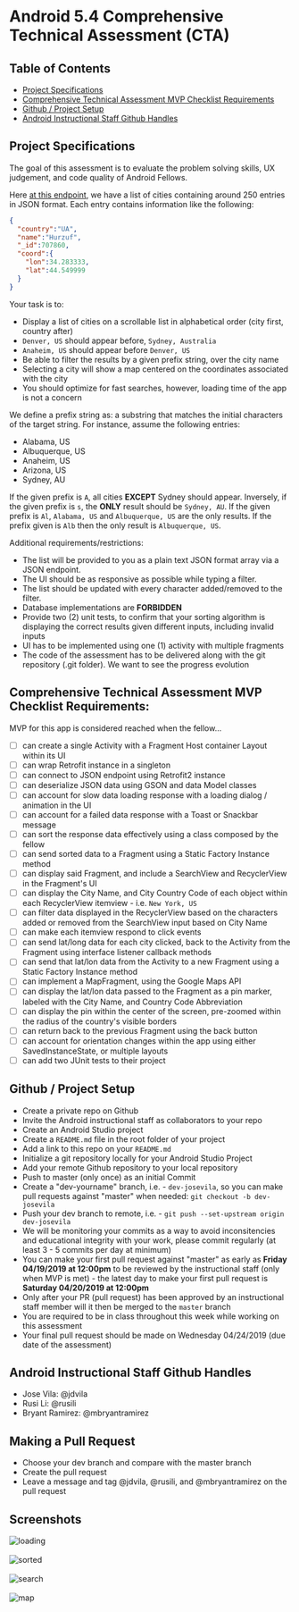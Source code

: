 # Android 5.4 Comprehensive Technical Assessment (CTA)

## Table of Contents
* [Project Specifications](#project-specifications)
* [Comprehensive Technical Assessment MVP Checklist Requirements](#comprehensive-technical-assessment-mvp-checklist-requirements)
* [Github / Project Setup](#github--project-setup)
* [Android Instructional Staff Github Handles](#android-instructional-staff-github-handles)

## Project Specifications

The goal of this assessment is to evaluate the problem solving skills, UX judgement, and code
quality of Android Fellows.

Here [at this endpoint](https://raw.githubusercontent.com/joinpursuit/Pursuit-Core-Android-Unit6-CTA-Bank-Locator/master/location.json), we have a list of cities containing around 250 entries in JSON format. Each entry contains information like the following:

``` json
{
  "country":"UA",
  "name":"Hurzuf", 
  "_id":707860,
  "coord":{
    "lon":34.283333,
    "lat":44.549999
  }
}
```

Your task is to:
* Display a list of cities on a scrollable list in alphabetical order (city first, country after)
* `Denver, US` should appear before, `Sydney, Australia`
* `Anaheim, US` should appear before `Denver, US`
* Be able to filter the results by a given prefix string, over the city name
* Selecting a city will show a map centered on the coordinates associated with the city
* You should optimize for fast searches, however, loading time of the app is not a concern

We define a prefix string as: a substring that matches the initial characters of the target
string. For instance, assume the following entries:

* Alabama, US
* Albuquerque, US
* Anaheim, US
* Arizona, US
* Sydney, AU

If the given prefix is `A`, all cities **EXCEPT** Sydney should appear. Inversely, if the given prefix is
`s`, the **ONLY** result should be `Sydney, AU`. If the given prefix is `Al`, `Alabama, US` and
`Albuquerque, US` are the only results. If the prefix given is `Alb` then the only result is
`Albuquerque, US`.

Additional requirements/restrictions:

* The list will be provided to you as a plain text JSON format array via a JSON endpoint.
* The UI should be as responsive as possible while typing a filter.
* The list should be updated with every character added/removed to the filter.
* Database implementations are **FORBIDDEN**
* Provide two (2) unit tests, to confirm that your sorting algorithm is displaying the correct results given different inputs, including invalid inputs
* UI has to be implemented using one (1) activity with multiple fragments
* The code of the assessment has to be delivered along with the git repository (.git folder). We want to see the progress evolution

## Comprehensive Technical Assessment MVP Checklist Requirements:

MVP for this app is considered reached when the fellow...

- [ ] can create a single Activity with a Fragment Host container Layout within its UI
- [ ] can wrap Retrofit instance in a singleton
- [ ] can connect to JSON endpoint using Retrofit2 instance
- [ ] can deserialize JSON data using GSON and data Model classes
- [ ] can account for slow data loading response with a loading dialog / animation in the UI
- [ ] can account for a failed data response with a Toast or Snackbar message
- [ ] can sort the response data effectively using a class composed by the fellow 
- [ ] can send sorted data to a Fragment using a Static Factory Instance method
- [ ] can display said Fragment, and include a SearchView and RecyclerView in the Fragment's UI
- [ ] can display the City Name, and City Country Code of each object within each RecyclerView itemview - i.e. `New York, US`
- [ ] can filter data displayed in the RecyclerView based on the characters added or removed from the SearchView input based on City Name
- [ ] can make each itemview respond to click events
- [ ] can send lat/long data for each city clicked, back to the Activity from the Fragment using interface listener callback  methods
- [ ] can send that lat/lon data from the Activity to a new Fragment using a Static Factory Instance method
- [ ] can implement a MapFragment, using the Google Maps API
- [ ] can display the lat/lon data passed to the Fragment as a pin marker, labeled with the City Name, and Country Code Abbreviation
- [ ] can display the pin within the center of the screen, pre-zoomed within the radius of the country's visible borders
- [ ] can return back to the previous Fragment using the back button
- [ ] can account for orientation changes within the app using either SavedInstanceState, or multiple layouts
- [ ] can add two JUnit tests to their project

## Github / Project Setup

* Create a private repo on Github
* Invite the Android instructional staff as collaborators to your repo
* Create an Android Studio project
* Create a `README.md` file in the root folder of your project
* Add a link to this repo on your `README.md`
* Initialize a git repository locally for your Android Studio Project
* Add your remote Github repository to your local repository
* Push to master (only once) as an initial Commit
* Create a "dev-yourname" branch, i.e. - `dev-josevila`, so you can make pull requests against "master" when needed: `git checkout -b dev-josevila`
* Push your dev branch to remote, i.e. - `git push --set-upstream origin dev-josevila`
* We will be monitoring your commits as a way to avoid inconsitencies and educational integrity with your work, please commit regularly (at least 3 - 5 commits per day at minimum)
* You can make your first pull request against "master" as early as **Friday 04/19/2019 at 12:00pm** to be reviewed by the instructional staff (only when MVP is met) - the latest day to make your first pull request is **Saturday 04/20/2019 at 12:00pm**
* Only after your PR (pull request) has been approved by an instructional staff member will it then be merged to the `master` branch
* You are required to be in class throughout this week while working on this assessment
* Your final pull request should be made on Wednesday 04/24/2019 (due date of the assessment)

## Android Instructional Staff Github Handles
* Jose Vila: @jdvila
* Rusi Li: @rusili
* Bryant Ramirez: @mbryantramirez

## Making a Pull Request
* Choose your dev branch and compare with the master branch
* Create the pull request
* Leave a message and tag @jdvila, @rusili, and @mbryantramirez on the pull request

## Screenshots

![loading](https://github.com/joinpursuit/Pursuit-Core-Android-Unit6-CTA-Bank-Locator/blob/master/images/load.png)
<br><br>
![sorted](https://github.com/joinpursuit/Pursuit-Core-Android-Unit6-CTA-Bank-Locator/blob/master/images/sort.png)
<br><br>
![search](https://github.com/joinpursuit/Pursuit-Core-Android-Unit6-CTA-Bank-Locator/blob/master/images/search.png)
<br><br>
![map](https://github.com/joinpursuit/Pursuit-Core-Android-Unit6-CTA-Bank-Locator/blob/master/images/map.png)
